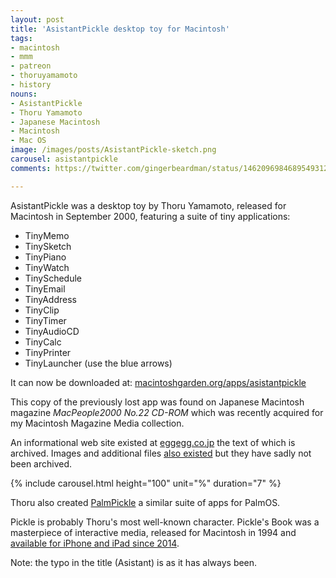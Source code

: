 ```yaml
---
layout: post
title: 'AsistantPickle desktop toy for Macintosh'
tags:
- macintosh
- mmm
- patreon
- thoruyamamoto
- history
nouns:
- AsistantPickle
- Thoru Yamamoto
- Japanese Macintosh
- Macintosh
- Mac OS
image: /images/posts/AsistantPickle-sketch.png
carousel: asistantpickle
comments: https://twitter.com/gingerbeardman/status/1462096984689549312

---
```


AsistantPickle was a desktop toy by Thoru Yamamoto, released for Macintosh in September 2000, featuring a suite of tiny applications:

- TinyMemo
- TinySketch
- TinyPiano
- TinyWatch
- TinySchedule
- TinyEmail
- TinyAddress
- TinyClip
- TinyTimer
- TinyAudioCD
- TinyCalc
- TinyPrinter
- TinyLauncher (use the blue arrows)

It can now be downloaded at: [macintoshgarden.org/apps/asistantpickle](https://macintoshgarden.org/apps/asistantpickle)

This copy of the previously lost app was found on Japanese Macintosh magazine *MacPeople2000 No.22 CD-ROM* which was recently acquired for my Macintosh Magazine Media collection.

An informational web site existed at [eggegg.co.jp](https://web.archive.org/web/20010203173700/http://www.eggegg.co.jp:80/tango/rbhp/pasist2/pasist.html) the text of which is archived. Images and additional files [also existed](https://web.archive.org/web/20020528060444/http://www.eggegg.co.jp:80/tango/rbhp/pasist2/data/) but they have sadly not been archived.

{% include carousel.html height="100" unit="%" duration="7" %}

Thoru also created [PalmPickle](http://www.vector.co.jp/magazine/pocket/spotlight/030423/sl030423114.html) a similar suite of apps for PalmOS.

Pickle is probably Thoru's most well-known character. Pickle's Book was a masterpiece of interactive media, released for Macintosh in 1994 and [available for iPhone and iPad since 2014](https://apps.apple.com/gb/app/pickles-book/id794738212).

Note: the typo in the title (Asistant) is as it has always been.
